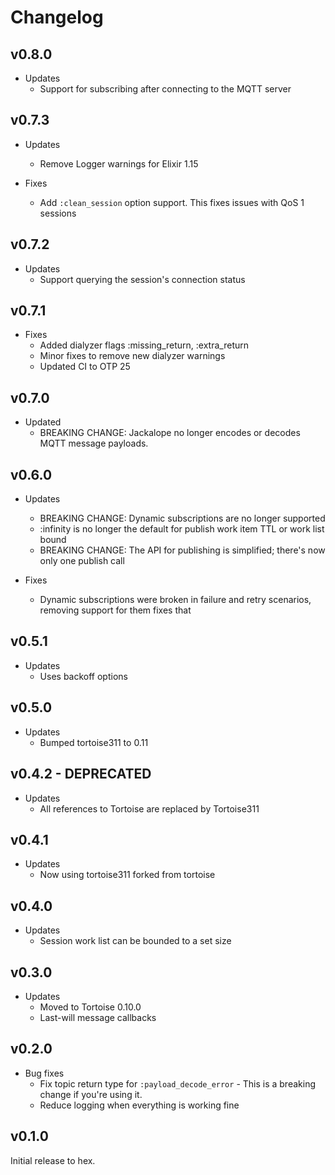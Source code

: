# Changelog

## v0.8.0

* Updates
  * Support for subscribing after connecting to the MQTT server

## v0.7.3

* Updates
  * Remove Logger warnings for Elixir 1.15

* Fixes
  * Add `:clean_session` option support. This fixes issues with QoS 1 sessions

## v0.7.2

* Updates
  * Support querying the session's connection status

## v0.7.1

* Fixes
  * Added dialyzer flags :missing_return, :extra_return
  * Minor fixes to remove new dialyzer warnings
  * Updated CI to OTP 25

## v0.7.0

* Updated
  * BREAKING CHANGE: Jackalope no longer encodes or decodes MQTT message payloads.

## v0.6.0

* Updates
  * BREAKING CHANGE: Dynamic subscriptions are no longer supported
  * :infinity is no longer the default for publish work item TTL or work list bound
  * BREAKING CHANGE: The API for publishing is simplified; there's now only one publish call

* Fixes
  * Dynamic subscriptions were broken in failure and retry scenarios, removing support for them fixes that

## v0.5.1

* Updates
  * Uses backoff options

## v0.5.0

* Updates
  * Bumped tortoise311 to 0.11

## v0.4.2 - DEPRECATED

* Updates
  * All references to Tortoise are replaced by Tortoise311

## v0.4.1

* Updates
  * Now using tortoise311 forked from tortoise

## v0.4.0

* Updates
  * Session work list can be bounded to a set size

## v0.3.0

* Updates
  * Moved to Tortoise 0.10.0
  * Last-will message callbacks

## v0.2.0

* Bug fixes
  * Fix topic return type for `:payload_decode_error` - This is a breaking
    change if you're using it.
  * Reduce logging when everything is working fine

## v0.1.0

Initial release to hex.
